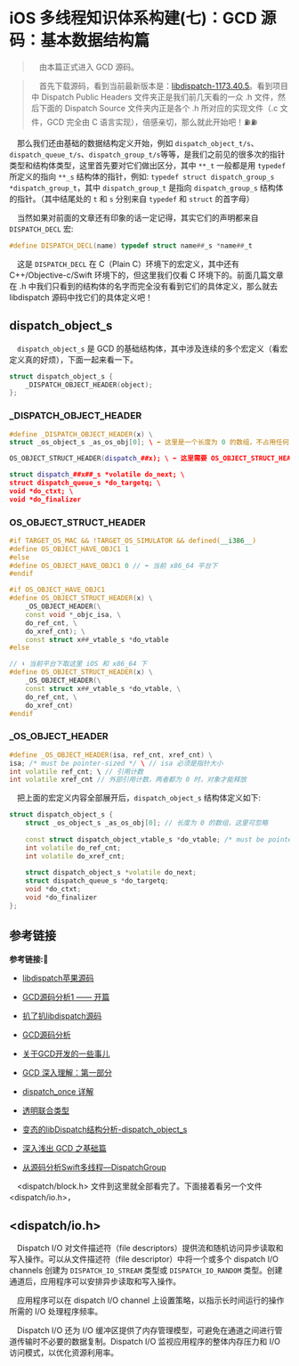 # iOS 多线程知识体系构建(七)：GCD 源码：基本数据结构篇

> &emsp;由本篇正式进入 GCD 源码。

> &emsp;首先下载源码，看到当前最新版本是：[libdispatch-1173.40.5](https://opensource.apple.com/tarballs/libdispatch/)。看到项目中 Dispatch Public Headers 文件夹正是我们前几天看的一众 .h 文件，然后下面的 Dispatch Source 文件夹内正是各个 .h 所对应的实现文件（.c 文件，GCD 完全由 C 语言实现），倍感亲切，那么就此开始吧！⛽️⛽️

&emsp;那么我们还由基础的数据结构定义开始，例如 `dispatch_object_t/s`、`dispatch_queue_t/s`、`dispatch_group_t/s`等等，是我们之前见的很多次的指针类型和结构体类型，这里首先要对它们做出区分，其中 `**_t` 一般都是用 `typedef` 所定义的指向 `**_s` 结构体的指针，例如: `typedef struct dispatch_group_s *dispatch_group_t`，其中 `dispatch_group_t` 是指向 `dispatch_group_s` 结构体的指针。（其中结尾处的 `t` 和 `s` 分别来自 `typedef` 和 `struct` 的首字母）

&emsp;当然如果对前面的文章还有印象的话一定记得，其实它们的声明都来自 `DISPATCH_DECL` 宏:
```c++
#define DISPATCH_DECL(name) typedef struct name##_s *name##_t
```
&emsp;这是 `DISPATCH_DECL` 在 C（Plain C）环境下的宏定义，其中还有 C++/Objective-c/Swift 环境下的，但这里我们仅看 C 环境下的。前面几篇文章在 .h 中我们只看到的结构体的名字而完全没有看到它们的具体定义，那么就去 libdispatch 源码中找它们的具体定义吧！
## dispatch_object_s 
&emsp;`dispatch_object_s` 是 GCD 的基础结构体，其中涉及连续的多个宏定义（看宏定义真的好烦），下面一起来看一下。
```c++
struct dispatch_object_s {
    _DISPATCH_OBJECT_HEADER(object);
};
```
### _DISPATCH_OBJECT_HEADER
```c++
#define _DISPATCH_OBJECT_HEADER(x) \
struct _os_object_s _as_os_obj[0]; \ ⬅️ 这里是一个长度为 0 的数组，不占用任何内存，暂时可以忽略

OS_OBJECT_STRUCT_HEADER(dispatch_##x); \ ⬅️ 这里需要 OS_OBJECT_STRUCT_HEADER 宏展开

struct dispatch_##x##_s *volatile do_next; \
struct dispatch_queue_s *do_targetq; \
void *do_ctxt; \
void *do_finalizer
```
### OS_OBJECT_STRUCT_HEADER
```c++
#if TARGET_OS_MAC && !TARGET_OS_SIMULATOR && defined(__i386__)
#define OS_OBJECT_HAVE_OBJC1 1
#else
#define OS_OBJECT_HAVE_OBJC1 0 // ⬅️ 当前 x86_64 平台下
#endif

#if OS_OBJECT_HAVE_OBJC1
#define OS_OBJECT_STRUCT_HEADER(x) \
    _OS_OBJECT_HEADER(\
    const void *_objc_isa, \
    do_ref_cnt, \
    do_xref_cnt); \
    const struct x##_vtable_s *do_vtable
#else

// ⬇️ 当前平台下取这里 iOS 和 x86_64 下
#define OS_OBJECT_STRUCT_HEADER(x) \
    _OS_OBJECT_HEADER(\
    const struct x##_vtable_s *do_vtable, \
    do_ref_cnt, \
    do_xref_cnt)
#endif
```
### _OS_OBJECT_HEADER
```c++
#define _OS_OBJECT_HEADER(isa, ref_cnt, xref_cnt) \
isa; /* must be pointer-sized */ \ // isa 必须是指针大小
int volatile ref_cnt; \ // 引用计数
int volatile xref_cnt // 外部引用计数，两者都为 0 时，对象才能释放
```
&emsp;把上面的宏定义内容全部展开后，`dispatch_object_s` 结构体定义如下:
```c++
struct dispatch_object_s {
    struct _os_object_s _as_os_obj[0]; // 长度为 0 的数组，这里可忽略
    
    const struct dispatch_object_vtable_s *do_vtable; /* must be pointer-sized */
    int volatile do_ref_cnt;
    int volatile do_xref_cnt;
    
    struct dispatch_object_s *volatile do_next;
    struct dispatch_queue_s *do_targetq;
    void *do_ctxt;
    void *do_finalizer
};
```





## 参考链接
**参考链接:🔗**
+ [libdispatch苹果源码](https://opensource.apple.com/tarballs/libdispatch/)
+ [GCD源码分析1 —— 开篇](http://lingyuncxb.com/2018/01/31/GCD源码分析1%20——%20开篇/)
+ [扒了扒libdispatch源码](http://joeleee.github.io/2017/02/21/005.扒了扒libdispatch源码/)
+ [GCD源码分析](https://developer.aliyun.com/article/61328)
+ [关于GCD开发的一些事儿](https://www.jianshu.com/p/f9e01c69a46f)
+ [GCD 深入理解：第一部分](https://github.com/nixzhu/dev-blog/blob/master/2014-04-19-grand-central-dispatch-in-depth-part-1.md)
+ [dispatch_once 详解](https://www.jianshu.com/p/4fd27f1db63d)
+ [透明联合类型](http://nanjingabcdefg.is-programmer.com/posts/23951.html)
+ [变态的libDispatch结构分析-dispatch_object_s](https://blog.csdn.net/passerbysrs/article/details/18228333?utm_source=blogxgwz2)


+ [深入浅出 GCD 之基础篇](https://xiaozhuanlan.com/topic/9168375240)
+ [从源码分析Swift多线程—DispatchGroup](http://leevcan.com/2020/05/30/从源码分析Swift多线程—DispatchGroup/)


&emsp;<dispatch/block.h> 文件到这里就全部看完了。下面接着看另一个文件 <dispatch/io.h>，
## <dispatch/io.h>
&emsp;Dispatch I/O 对文件描述符（file descriptors）提供流和随机访问异步读取和写入操作。可以从文件描述符（file descriptor）中将一个或多个 dispatch I/O channels 创建为 `DISPATCH_IO_STREAM` 类型或 `DISPATCH_IO_RANDOM` 类型。创建通道后，应用程序可以安排异步读取和写入操作。

&emsp;应用程序可以在 dispatch I/O channel 上设置策略，以指示长时间运行的操作所需的 I/O 处理程序频率。

&emsp;Dispatch I/O 还为 I/O 缓冲区提供了内存管理模型，可避免在通道之间进行管道传输时不必要的数据复制。Dispatch I/O 监视应用程序的整体内存压力和 I/O 访问模式，以优化资源利用率。
